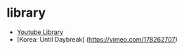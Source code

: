 # library

- [Youtube Library](https://www.youtube.com/playlist?list=PLrbS49sgvUqAqLsTyTxeox4T2E9kWJPFp)
- [Korea: Until Daybreak] (https://vimeo.com/178262707)
